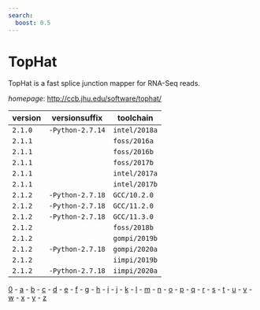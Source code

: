 ```yaml
---
search:
  boost: 0.5
---
```

# TopHat

TopHat is a fast splice junction mapper for RNA-Seq reads.

*homepage*: <http://ccb.jhu.edu/software/tophat/>

version | versionsuffix | toolchain
--------|---------------|----------
``2.1.0`` | ``-Python-2.7.14`` | ``intel/2018a``
``2.1.1`` |  | ``foss/2016a``
``2.1.1`` |  | ``foss/2016b``
``2.1.1`` |  | ``foss/2017b``
``2.1.1`` |  | ``intel/2017a``
``2.1.1`` |  | ``intel/2017b``
``2.1.2`` | ``-Python-2.7.18`` | ``GCC/10.2.0``
``2.1.2`` | ``-Python-2.7.18`` | ``GCC/11.2.0``
``2.1.2`` | ``-Python-2.7.18`` | ``GCC/11.3.0``
``2.1.2`` |  | ``foss/2018b``
``2.1.2`` |  | ``gompi/2019b``
``2.1.2`` | ``-Python-2.7.18`` | ``gompi/2020a``
``2.1.2`` |  | ``iimpi/2019b``
``2.1.2`` | ``-Python-2.7.18`` | ``iimpi/2020a``

[0](../0/index.md) - [a](../a/index.md) - [b](../b/index.md) - [c](../c/index.md) - [d](../d/index.md) - [e](../e/index.md) - [f](../f/index.md) - [g](../g/index.md) - [h](../h/index.md) - [i](../i/index.md) - [j](../j/index.md) - [k](../k/index.md) - [l](../l/index.md) - [m](../m/index.md) - [n](../n/index.md) - [o](../o/index.md) - [p](../p/index.md) - [q](../q/index.md) - [r](../r/index.md) - [s](../s/index.md) - [t](../t/index.md) - [u](../u/index.md) - [v](../v/index.md) - [w](../w/index.md) - [x](../x/index.md) - [y](../y/index.md) - [z](../z/index.md)

